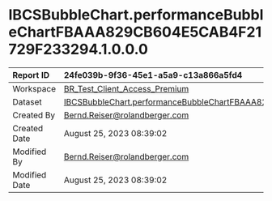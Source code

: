 



# IBCSBubbleChart.performanceBubbleChartFBAAA829CB604E5CAB4F21729F233294.1.0.0.0

|Report ID|24fe039b-9f36-45e1-a5a9-c13a866a5fd4|
| :--- | :--- |
|Workspace|[BR_Test_Client_Access_Premium](../Workspaces/BR_Test_Client_Access_Premium.md)|
|Dataset|[IBCSBubbleChart.performanceBubbleChartFBAAA829CB604E5CAB4F21729F233294.1.0.0.0](../Datasets/IBCSBubbleChart.performanceBubbleChartFBAAA829CB604E5CAB4F21729F233294.1.0.0.0.md)|
|Created By|Bernd.Reiser@rolandberger.com|
|Created Date|August 25, 2023 08:39:02|
|Modified By|Bernd.Reiser@rolandberger.com|
|Modified Date|August 25, 2023 08:39:02|
